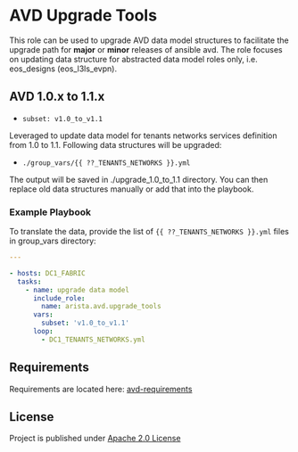 # AVD Upgrade Tools

This role can be used to upgrade AVD data model structures to facilitate the upgrade path for **major** or **minor** releases of ansible avd.
The role focuses on updating data structure for abstracted data model roles only, i.e. eos_designs (eos_l3ls_evpn).

## AVD 1.0.x to 1.1.x

- `subset: v1.0_to_v1.1`

Leveraged to update data model for tenants networks services definition from 1.0 to 1.1.
Following data structures will be upgraded:

- `./group_vars/{{ ??_TENANTS_NETWORKS }}.yml`

The output will be saved in ./upgrade_1.0_to_1.1 directory. You can then replace old data structures manually or add that into the playbook.

### Example Playbook

To translate the data, provide the list of `{{ ??_TENANTS_NETWORKS }}.yml` files in group_vars directory:

```yaml
---

- hosts: DC1_FABRIC
  tasks:
    - name: upgrade data model
      include_role:
        name: arista.avd.upgrade_tools
      vars:
        subset: 'v1.0_to_v1.1'
      loop:
        - DC1_TENANTS_NETWORKS.yml
```

## Requirements

Requirements are located here: [avd-requirements](../../README.md#Requirements)

## License

Project is published under [Apache 2.0 License](../../LICENSE)
